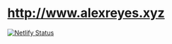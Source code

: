 # http://www.alexreyes.xyz

[![Netlify Status](https://api.netlify.com/api/v1/badges/a9edc2f9-3a4a-4bf8-bc53-22ee8a4480d5/deploy-status)](https://app.netlify.com/sites/alexreyespersonal/deploys)
